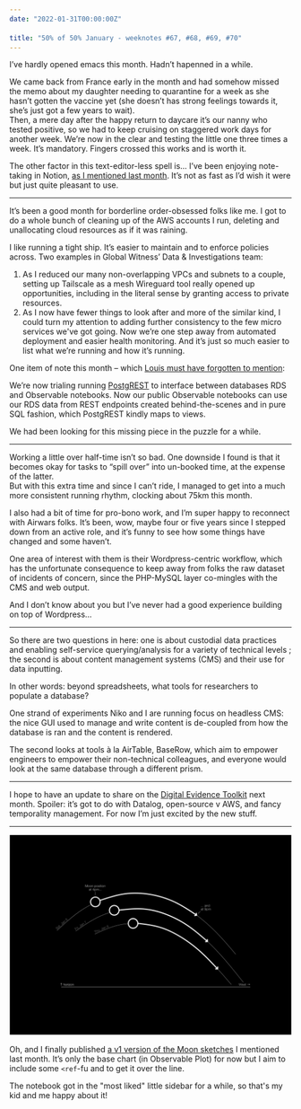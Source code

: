 ```yaml
---
date: "2022-01-31T00:00:00Z"

title: "50% of 50% January - weeknotes #67, #68, #69, #70"
---
```


I’ve hardly opened emacs this month. Hadn’t hapenned in a while.

We came back from France early in the month and had somehow missed the memo about my daughter needing to quarantine for a week as she hasn’t gotten the vaccine yet (she doesn’t has strong feelings towards it, she’s just got a few years to wait).  
Then, a mere day after the happy return to daycare it’s our nanny who tested positive, so we had to keep cruising on staggered work days for another week. We’re now in the clear and testing the little one three times a week. It’s mandatory. Fingers crossed this works and is worth it.

The other factor in this text-editor-less spell is... I’ve been enjoying note-taking in Notion, [as I mentioned last month](https://basilesimon.fr/weeknotes/weeknotes-63-64-65-66/). It’s not as fast as I’d wish it were but just quite pleasant to use.

---

It’s been a good month for borderline order-obsessed folks like me. I got to do a whole bunch of cleaning up of the AWS accounts I run, deleting and unallocating cloud resources as if it was raining.

I like running a tight ship. It’s easier to maintain and to enforce policies across. Two examples in Global Witness’ Data & Investigations team:

1. As I reduced our many non-overlapping VPCs and subnets to a couple, setting up Tailscale as a mesh Wireguard tool really opened up opportunities, including in the literal sense by granting access to private resources.
2. As I now have fewer things to look after and more of the similar kind, I could turn my attention to adding further consistency to the few micro services we've got going. Now we’re one step away from automated deployment and easier health monitoring. And it’s just so much easier to list what we’re running and how it’s running.

One item of note this month – which [Louis must have forgotten to mention](https://ltrg.co.uk/2022/01/29/observable-vs-r.html):

We’re now trialing running [PostgREST](https://postgrest.org/en/stable/index.html) to interface between databases RDS and Observable notebooks. Now our public Observable notebooks can use our RDS data from REST endpoints created behind-the-scenes and in pure SQL fashion, which PostgREST kindly maps to views.

We had been looking for this missing piece in the puzzle for a while.

---

Working a little over half-time isn’t so bad. One downside I found is that it becomes okay for tasks to “spill over” into un-booked time, at the expense of the latter.  
But with this extra time and since I can’t ride, I managed to get into a much more consistent running rhythm, clocking about 75km this month.

I also had a bit of time for pro-bono work, and I’m super happy to reconnect with Airwars folks. It’s been, wow, maybe four or five years since I stepped down from an active role, and it’s funny to see how some things have changed and some haven’t.

One area of interest with them is their Wordpress-centric workflow, which has the unfortunate consequence to keep away from folks the raw dataset of incidents of concern, since the PHP-MySQL layer co-mingles with the CMS and web output.

And I don’t know about you but I’ve never had a good experience building on top of Wordpress…

---

So there are two questions in here: one is about custodial data practices and enabling self-service querying/analysis for a variety of technical levels ; the second is about content management systems (CMS) and their use for data inputting.

In other words: beyond spreadsheets, what tools for researchers to populate a database?

One strand of experiments Niko and I are running focus on headless CMS: the nice GUI used to manage and write content is de-coupled from how the database is ran and the content is rendered.

The second looks at tools à la AirTable, BaseRow, which aim to empower engineers to empower their non-technical colleagues, and everyone would look at the same database through a different prism.

---

I hope to have an update to share on the [Digital Evidence Toolkit](https://digitalevidencetoolkit.org) next month. Spoiler: it’s got to do with Datalog, open-source v AWS, and fancy temporality management. For now I’m just excited by the new stuff.

---

![Where is the Moon from my window](assets/moon-sketches.png)

Oh, and I finally published [a v1 version of the Moon sketches](https://observablehq.com/@basilesimon/the-moon-from-my-kitchen-window-this-evening) I mentioned last month. It’s only the base chart (in Observable Plot) for now but I aim to include some `<ref`-fu and to get it over the line.

The notebook got in the "most liked" little sidebar for a while, so that's my kid and me happy about it!
